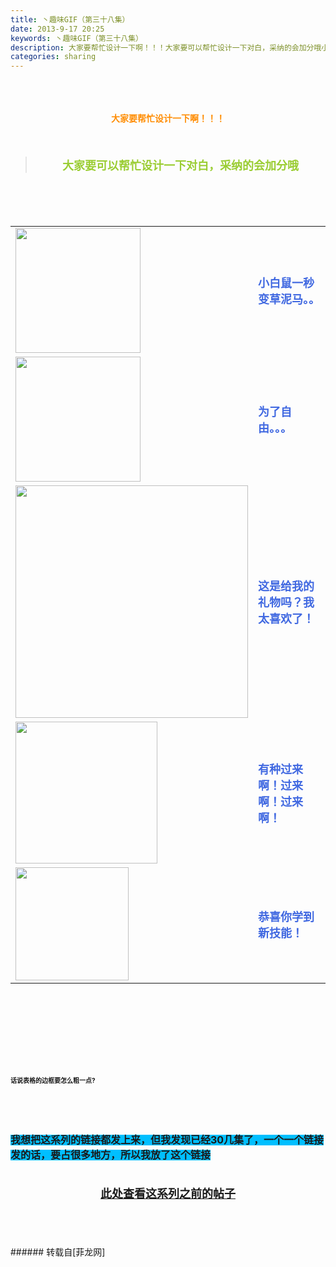 ```yaml
---
title: 丶趣味GIF（第三十八集）
date: 2013-9-17 20:25
keywords: 丶趣味GIF（第三十八集）
description: 大家要帮忙设计一下啊！！！大家要可以帮忙设计一下对白，采纳的会加分哦小白鼠一秒变草泥马。。为了自由。。。这是给我的礼物吗？我太喜欢了！有种过来啊！过来啊！过来啊！ 恭喜你学到新技能！话说表格的边框要怎么粗一点?我想把这系列的链接都发上来，但我发现已经30几集了，一个一个链接发的话，要占很多地方，所以我放了这个链接此处查看这系列之前的帖子
categories: sharing
---
```

<td class="t_f" id="postmessage_50615">

<br/>
<br/>
<div align="center"><strong><font color="#ff8c00"><br/>
</font></strong></div><div align="center"><strong><font color="#ff8c00">大家要帮忙设计一下啊！！！</font></strong></div><br/>
<strong><font size="4"><br/>
</font></strong><div align="center"><div class="quote"><blockquote><strong><font size="4"><font color="#9acd32">大家要可以帮忙设计一下对白，采纳的会加分哦</font></font></strong><img alt="" border="0" onclick="" onmouseover="" smilieid="98" src="static/image/smiley/qiubilong/14.gif"/></blockquote></div><br/>
<strong><font size="4"><br/>
</font></strong><br/>
<table cellspacing="0" class="t_table"><tr><td>

<img aid="19684" class="zoom" data-cf-modified-18c49f0fe40588e355e34013-="" file="data/attachment/forum/201309/14/123839fnnq7337qymk7jlj.gif" id="aimg_19684" inpost="1" onclick="" onmouseover="" src="http://www.flw.ph/data/attachment/forum/201309/14/123839fnnq7337qymk7jlj.gif" width="200" zoomfile="data/attachment/forum/201309/14/123839fnnq7337qymk7jlj.gif"/>


</td><td><font size="4"><font color="#4169e1"><strong>小白鼠一秒变草泥马。。</strong></font></font><img alt="" border="0" onclick="" onmouseover="" smilieid="249" src="static/image/smiley/Xiongmao/24.gif"/></td></tr><tr><td>

<img aid="19683" class="zoom" data-cf-modified-18c49f0fe40588e355e34013-="" file="data/attachment/forum/201309/14/123821i0ezlt897te972bm.gif" id="aimg_19683" inpost="1" onclick="" onmouseover="" src="http://www.flw.ph/data/attachment/forum/201309/14/123821i0ezlt897te972bm.gif" width="200" zoomfile="data/attachment/forum/201309/14/123821i0ezlt897te972bm.gif"/>


</td><td><font size="4"><font color="#4169e1"><strong>为了自由。。。</strong></font></font><img alt="" border="0" onclick="" onmouseover="" smilieid="249" src="static/image/smiley/Xiongmao/24.gif"/></td></tr><tr><td>

<img aid="19685" class="zoom" data-cf-modified-18c49f0fe40588e355e34013-="" file="data/attachment/forum/201309/14/123900q7ms3d33se2qe3uz.gif" id="aimg_19685" inpost="1" onclick="" onmouseover="" src="http://www.flw.ph/data/attachment/forum/201309/14/123900q7ms3d33se2qe3uz.gif" width="372" zoomfile="data/attachment/forum/201309/14/123900q7ms3d33se2qe3uz.gif"/>


</td><td><font size="4"><font color="#4169e1"><strong>这是给我的礼物吗？我太喜欢了！</strong></font></font><img alt="" border="0" onclick="" onmouseover="" smilieid="249" src="static/image/smiley/Xiongmao/24.gif"/></td></tr><tr><td>

<img aid="19686" class="zoom" data-cf-modified-18c49f0fe40588e355e34013-="" file="data/attachment/forum/201309/14/123919m08uoso1oes50e52.gif" id="aimg_19686" inpost="1" onclick="" onmouseover="" src="http://www.flw.ph/data/attachment/forum/201309/14/123919m08uoso1oes50e52.gif" width="227" zoomfile="data/attachment/forum/201309/14/123919m08uoso1oes50e52.gif"/>


</td><td><font size="4"><font color="#4169e1"><strong>有种过来啊！过来啊！过来啊！ </strong></font></font><img alt="" border="0" onclick="" onmouseover="" smilieid="292" src="static/image/smiley/qq/10.gif"/></td></tr><tr><td>

<img aid="19687" class="zoom" data-cf-modified-18c49f0fe40588e355e34013-="" file="data/attachment/forum/201309/14/123949avwrjrz99v19wzio.gif" id="aimg_19687" inpost="1" onclick="" onmouseover="" src="http://www.flw.ph/data/attachment/forum/201309/14/123949avwrjrz99v19wzio.gif" width="181" zoomfile="data/attachment/forum/201309/14/123949avwrjrz99v19wzio.gif"/>


</td><td><font size="4"><font color="#4169e1"><strong>恭喜你学到新技能！</strong></font></font><img alt="" border="0" onclick="" onmouseover="" smilieid="249" src="static/image/smiley/Xiongmao/24.gif"/><br/>
</td></tr></table></div><strong><font size="4"><strong><font size="4"><br/>
</font></strong></font><br/>
<br/>
<div align="center"><font size="4"><img alt="" border="0" onclick="" onmouseover="" smilieid="249" src="static/image/smiley/Xiongmao/24.gif"/></font></div><font size="4"><strong><font size="4"><br/>
</font></strong></font><br/>
<font size="4"><strong><font size="4"><br/>
</font></strong></font><br/>
<font size="1">话说表格的边框要怎么粗一点?</font></strong><strong><font size="1"><br/>
</font></strong><br/>
<strong><font size="1"><br/>
</font></strong><br/>
<strong><font size="1"><br/>
</font></strong><br/>
<strong><font style="background-color:rgb(0, 191, 255)"><font size="3">我想把这系列的链接都发上来，但我发现已经30几集了，一个一个链接发的话，要占很多地方，所以我放了这个链接</font></font></strong><strong><font style="background-color:rgb(0, 191, 255)"><font size="3"><br/>
</font></font></strong><br/>
<strong><font style="background-color:rgb(0, 191, 255)"><font size="3"><br/>
<div align="center"><img alt="" border="0" onclick="" onmouseover="" smilieid="249" src="static/image/smiley/Xiongmao/24.gif"/><font size="4"><font color="#ff0000"><strong><a href="http://www.flw.ph/home.php?mod=space&amp;uid=41&amp;do=thread&amp;view=me&amp;from=space" target="_blank">此处查看这系列之前的帖子</a></strong></font></font><img alt="" border="0" onclick="" onmouseover="" smilieid="249" src="static/image/smiley/Xiongmao/24.gif"/></div><br/>
</font></font></strong><br/>
<br/>
<br/>
</td>
###### 转载自[菲龙网]
